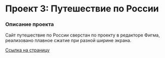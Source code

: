 # Проект 3: Путешествие по России

### Описание проекта

Сайт путешествие по России сверстан по проекту в редакторе Фигма, реализовано плавное сжатие при разной ширине экрана. 

[Ссылка на страницу](https://vyacheslav-tr.github.io/russian-travel/index.html)
